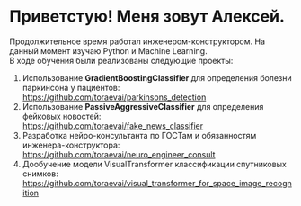 # Приветстую! Меня зовут Алексей.
Продолжительное время работал инженером-конструктором. На данный момент изучаю Python и Machine Learning.  
В ходе обучения были реализованы следующие проекты:
1.  Использование **GradientBoostingClassifier** для определения болезни паркинсона у пациентов:  
    https://github.com/toraevai/parkinsons_detection
1.  Использование **PassiveAggressiveClassifier** для определения фейковых новостей:  
    https://github.com/toraevai/fake_news_classifier
1.  Разработка нейро-консультанта по ГОСТам и обязанностям инженера-конструктора:
    https://github.com/toraevai/neuro_engineer_consult
1.  Дообучение модели VisualTransformer классификации спутниковых снимков:
    https://github.com/toraevai/visual_transformer_for_space_image_recognition
